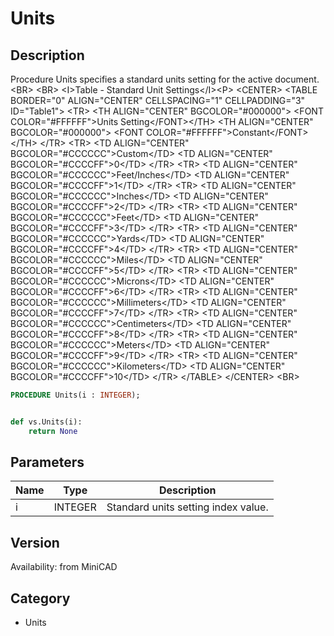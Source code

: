 # Units

## Description
Procedure Units specifies a standard units setting for the active document. &lt;BR&gt;
&lt;BR&gt;
&lt;I&gt;Table - Standard Unit Settings&lt;/I&gt;&lt;P&gt;
&lt;CENTER&gt;
	&lt;TABLE BORDER=&quot;0&quot; ALIGN=&quot;CENTER&quot; CELLSPACING=&quot;1&quot; CELLPADDING=&quot;3&quot; ID=&quot;Table1&quot;&gt;
		&lt;TR&gt;
			&lt;TH ALIGN=&quot;CENTER&quot; BGCOLOR=&quot;#000000&quot;&gt;
				&lt;FONT COLOR=&quot;#FFFFFF&quot;&gt;Units Setting&lt;/FONT&gt;&lt;/TH&gt;
			&lt;TH ALIGN=&quot;CENTER&quot; BGCOLOR=&quot;#000000&quot;&gt;
				&lt;FONT COLOR=&quot;#FFFFFF&quot;&gt;Constant&lt;/FONT&gt;&lt;/TH&gt;
		&lt;/TR&gt;
		&lt;TR&gt;
			&lt;TD ALIGN=&quot;CENTER&quot; BGCOLOR=&quot;#CCCCCC&quot;&gt;Custom&lt;/TD&gt;
			&lt;TD ALIGN=&quot;CENTER&quot; BGCOLOR=&quot;#CCCCFF&quot;&gt;0&lt;/TD&gt;
		&lt;/TR&gt;
		&lt;TR&gt;
			&lt;TD ALIGN=&quot;CENTER&quot; BGCOLOR=&quot;#CCCCCC&quot;&gt;Feet/Inches&lt;/TD&gt;
			&lt;TD ALIGN=&quot;CENTER&quot; BGCOLOR=&quot;#CCCCFF&quot;&gt;1&lt;/TD&gt;
		&lt;/TR&gt;
		&lt;TR&gt;
			&lt;TD ALIGN=&quot;CENTER&quot; BGCOLOR=&quot;#CCCCCC&quot;&gt;Inches&lt;/TD&gt;
			&lt;TD ALIGN=&quot;CENTER&quot; BGCOLOR=&quot;#CCCCFF&quot;&gt;2&lt;/TD&gt;
		&lt;/TR&gt;
		&lt;TR&gt;
			&lt;TD ALIGN=&quot;CENTER&quot; BGCOLOR=&quot;#CCCCCC&quot;&gt;Feet&lt;/TD&gt;
			&lt;TD ALIGN=&quot;CENTER&quot; BGCOLOR=&quot;#CCCCFF&quot;&gt;3&lt;/TD&gt;
		&lt;/TR&gt;
		&lt;TR&gt;
			&lt;TD ALIGN=&quot;CENTER&quot; BGCOLOR=&quot;#CCCCCC&quot;&gt;Yards&lt;/TD&gt;
			&lt;TD ALIGN=&quot;CENTER&quot; BGCOLOR=&quot;#CCCCFF&quot;&gt;4&lt;/TD&gt;
		&lt;/TR&gt;
		&lt;TR&gt;
			&lt;TD ALIGN=&quot;CENTER&quot; BGCOLOR=&quot;#CCCCCC&quot;&gt;Miles&lt;/TD&gt;
			&lt;TD ALIGN=&quot;CENTER&quot; BGCOLOR=&quot;#CCCCFF&quot;&gt;5&lt;/TD&gt;
		&lt;/TR&gt;
		&lt;TR&gt;
			&lt;TD ALIGN=&quot;CENTER&quot; BGCOLOR=&quot;#CCCCCC&quot;&gt;Microns&lt;/TD&gt;
			&lt;TD ALIGN=&quot;CENTER&quot; BGCOLOR=&quot;#CCCCFF&quot;&gt;6&lt;/TD&gt;
		&lt;/TR&gt;
		&lt;TR&gt;
			&lt;TD ALIGN=&quot;CENTER&quot; BGCOLOR=&quot;#CCCCCC&quot;&gt;Millimeters&lt;/TD&gt;
			&lt;TD ALIGN=&quot;CENTER&quot; BGCOLOR=&quot;#CCCCFF&quot;&gt;7&lt;/TD&gt;
		&lt;/TR&gt;
		&lt;TR&gt;
			&lt;TD ALIGN=&quot;CENTER&quot; BGCOLOR=&quot;#CCCCCC&quot;&gt;Centimeters&lt;/TD&gt;
			&lt;TD ALIGN=&quot;CENTER&quot; BGCOLOR=&quot;#CCCCFF&quot;&gt;8&lt;/TD&gt;
		&lt;/TR&gt;
		&lt;TR&gt;
			&lt;TD ALIGN=&quot;CENTER&quot; BGCOLOR=&quot;#CCCCCC&quot;&gt;Meters&lt;/TD&gt;
			&lt;TD ALIGN=&quot;CENTER&quot; BGCOLOR=&quot;#CCCCFF&quot;&gt;9&lt;/TD&gt;
		&lt;/TR&gt;
		&lt;TR&gt;
			&lt;TD ALIGN=&quot;CENTER&quot; BGCOLOR=&quot;#CCCCCC&quot;&gt;Kilometers&lt;/TD&gt;
			&lt;TD ALIGN=&quot;CENTER&quot; BGCOLOR=&quot;#CCCCFF&quot;&gt;10&lt;/TD&gt;
		&lt;/TR&gt;
	&lt;/TABLE&gt;
&lt;/CENTER&gt;
&lt;BR&gt;


```pascal
PROCEDURE Units(i : INTEGER);
```

```python

def vs.Units(i):
    return None
```

## Parameters
|Name|Type|Description|
|---|---|---|
|i|INTEGER|Standard units setting index value.|

## Version
Availability: from MiniCAD
## Category
* Units

